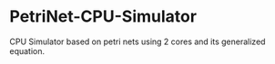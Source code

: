 # PetriNet-CPU-Simulator
CPU Simulator based on petri nets using 2 cores and its generalized equation.
